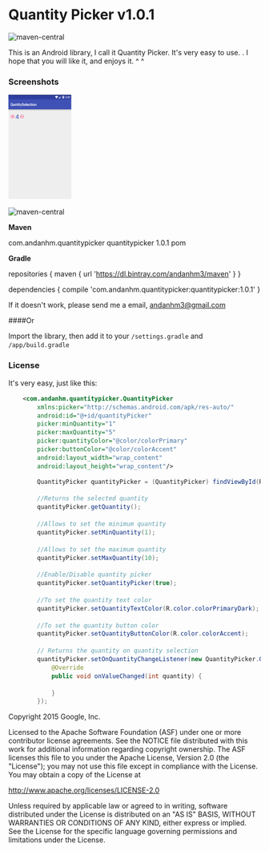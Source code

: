 # Quantity Picker v1.0.1

![maven-central](https://img.shields.io/maven-central/v/com.andanhm.quantitypicker/library.svg)

This is an Android library, I call it Quantity Picker. It's very easy to use.
 . I hope that you will like it, and enjoys it. ^ ^
### Screenshots


<img src="screenshots/picker.png" width="25%" />

![maven-central](https://img.shields.io/maven-central/v/com.andanhm.quantitypicker/library.svg)

**Maven**

<dependency>
  <groupId>com.andanhm.quantitypicker</groupId>
  <artifactId>quantitypicker</artifactId>
  <version>1.0.1</version>
  <type>pom</type>
</dependency>

**Gradle**

repositories {
    maven {
        url 'https://dl.bintray.com/andanhm3/maven'
    }
}

dependencies {
    compile 'com.andanhm.quantitypicker:quantitypicker:1.0.1'
}

If it doesn't work, please send me a email, andanhm3@gmail.com

####Or

Import the library, then add it to your `/settings.gradle` and `/app/build.gradle`
### License

It's very easy, just like this:
```xml
    <com.andanhm.quantitypicker.QuantityPicker
        xmlns:picker="http://schemas.android.com/apk/res-auto/"
        android:id="@+id/quantityPicker"
        picker:minQuantity="1"
        picker:maxQuantity="5"
        picker:quantityColor="@color/colorPrimary"
        picker:buttonColor="@color/colorAccent"
        android:layout_width="wrap_content"
        android:layout_height="wrap_content"/>
```

```java
        QuantityPicker quantityPicker = (QuantityPicker) findViewById(R.id.quantityPicker);

        //Returns the selected quantity
        quantityPicker.getQuantity();

        //Allows to set the minimum quantity
        quantityPicker.setMinQuantity(1);

        //Allows to set the maximum quantity
        quantityPicker.setMaxQuantity(10);

        //Enable/Disable quantity picker
        quantityPicker.setQuantityPicker(true);

        //To set the quantity text color
        quantityPicker.setQuantityTextColor(R.color.colorPrimaryDark);

        //To set the quantity button color
        quantityPicker.setQuantityButtonColor(R.color.colorAccent);

        // Returns the quantity on quantity selection
        quantityPicker.setOnQuantityChangeListener(new QuantityPicker.OnQuantityChangeListener() {
            @Override
            public void onValueChanged(int quantity) {

            }
        });

```
Copyright 2015 Google, Inc.

Licensed to the Apache Software Foundation (ASF) under one or more contributor
license agreements. See the NOTICE file distributed with this work for
additional information regarding copyright ownership. The ASF licenses this
file to you under the Apache License, Version 2.0 (the "License"); you may not
use this file except in compliance with the License. You may obtain a copy of
the License at

http://www.apache.org/licenses/LICENSE-2.0

Unless required by applicable law or agreed to in writing, software
distributed under the License is distributed on an "AS IS" BASIS, WITHOUT
WARRANTIES OR CONDITIONS OF ANY KIND, either express or implied. See the
License for the specific language governing permissions and limitations under
the License.
```
